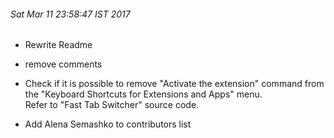 ###### Sat Mar 11 23:58:47 IST 2017

* Rewrite Readme

* remove comments

* Check if it is possible to remove "Activate the extension" command from the "Keyboard Shortcuts for Extensions and Apps" menu.  
    Refer to "Fast Tab Switcher" source code.

* Add Alena Semashko to contributors list
